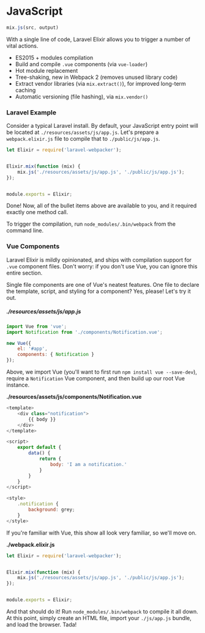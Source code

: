 # JavaScript

```js
mix.js(src, output)
```

With a single line of code, Laravel Elixir allows you to trigger a number of vital actions.

* ES2015 + modules compilation
* Build and compile `.vue` components \(via `vue-loader`\)
* Hot module replacement
* Tree-shaking, new in Webpack 2 \(removes unused library code\)
* Extract vendor libraries \(via `mix.extract()`\), for improved long-term caching
* Automatic versioning \(file hashing\), via `mix.vendor()`

### Laravel Example

Consider a typical Laravel install. By default, your JavaScript entry point will be located at `./resources/assets/js/app.js`. Let's prepare a `webpack.elixir.js` file to compile that to `./public/js/app.js`.

```js
let Elixir = require('laravel-webpacker');


Elixir.mix(function (mix) {
    mix.js('./resources/assets/js/app.js', './public/js/app.js');
});


module.exports = Elixir;
```

Done! Now, all of the bullet items above are available to you, and it required exactly one method call.

To trigger the compilation, run `node_modules/.bin/webpack` from the command line.

### Vue Components

Laravel Elixir is mildly opinionated, and ships with compilation support for `.vue` component files. Don't worry: if you don't use Vue, you can ignore this entire section.

Single file components are one of Vue's neatest features. One file to declare the template, script, and styling for a component? Yes, please! Let's try it out.

##### ./resources/assets/js/app.js

```js
import Vue from 'vue';
import Notification from './components/Notification.vue';

new Vue({
    el: '#app',
    components: { Notification }
});
```

Above, we import Vue \(you'll want to first run `npm install vue --save-dev`\), require a `Notification` Vue component, and then build up our root Vue instance.

**./resources/assets/js/components/Notification.vue**

```js
<template>
    <div class="notification">
        {{ body }}
    </div>
</template>

<script>
    export default {
        data() {
            return {
                body: 'I am a notification.'
            }
        }
    }
</script>

<style>
    .notification {
        background: grey;
    }
</style>
```

If you're familiar with Vue, this show all look very familiar, so we'll move on.

**./webpack.elixir.js**

```js
let Elixir = require('laravel-webpacker');


Elixir.mix(function (mix) {
    mix.js('./resources/assets/js/app.js', './public/js/app.js');
});


module.exports = Elixir;
```

And that should do it! Run `node_modules/.bin/webpack` to compile it all down. At this point, simply create an HTML file, import your `./js/app.js` bundle, and load the browser. Tada!

